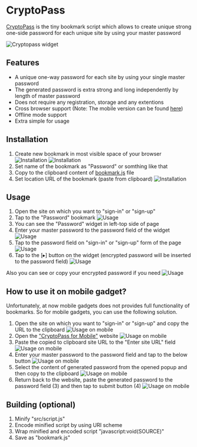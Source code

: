 CryptoPass
==========

[CryptoPass](https://w3core.github.io/ "CryptoPass mobile version") is the tiny
bookmark script which allows to create unique strong one-side password for each
unique site by using your master password

![Cryptopass widget](https://rawgit.com/w3core/cryptopass/master/src/site/img/controls.png "Cryptopass widget elements")

Features
--------
+ A unique one-way password for each site by using your single master password
+ The generated password is extra strong and long independently by length of
  master password
+ Does not require any registration, storage and any extentions
+ Cross browser support (Note: The mobile version can be found [here](https://w3core.github.io/ "CryptoPass mobile version"))
+ Offline mode support
+ Extra simple for usage

Installation
------------
1. Create new bookmark in most visible space of your browser 
   ![Installation](https://rawgit.com/w3core/cryptopass/master/src/site/img/install-step-0.png)
   ![Installation](https://rawgit.com/w3core/cryptopass/master/src/site/img/install-step-1.png)
2. Set name of the bookmark as "Password" or somthing like that
3. Copy to the clipboard content of [bookmark.js](https://github.com/w3core/cryptopass/blob/master/bookmark.js) file
4. Set location URL of the bookmark (paste from clipboard)
   ![Installation](https://rawgit.com/w3core/cryptopass/master/src/site/img/install-step-2.png)

Usage
-----
1. Open the site on which you want to "sign-in" or "sign-up"
2. Tap to the "Password" bookmark
   ![Usage](https://rawgit.com/w3core/cryptopass/master/src/site/img/usage-step-0.png)
3. You can see the "Password" widget in left-top side of page
4. Enter your master password to the password field of the widget
   ![Usage](https://rawgit.com/w3core/cryptopass/master/src/site/img/usage-step-1.png)
5. Tap to the password field on "sign-in" or "sign-up" form of the page
   ![Usage](https://rawgit.com/w3core/cryptopass/master/src/site/img/usage-step-2.png)
6. Tap to the [▸] button on the widget
   (encrypted password will be inserted to the password field)
   ![Usage](https://rawgit.com/w3core/cryptopass/master/src/site/img/usage-step-3.png)

Also you can see or copy your encrypted password if you need
![Usage](https://rawgit.com/w3core/cryptopass/master/src/site/img/usage-view-password.png)

How to use it on mobile gadget?
-------------------------------
Unfortunately, at now mobile gadgets does not provides full functionality of bookmarks. 
So for mobile gadgets, you can use the following solution.

1. Open the site on which you want to "sign-in" or "sign-up" and copy the URL to the clipboard
   ![Usage on mobile](https://rawgit.com/w3core/cryptopass/master/src/site/img/m/mobile-step-0.png)
2. Open the ["CryptoPass for Mobile"](https://w3core.github.io/ "CryptoPass mobile version") website
   ![Usage on mobile](https://rawgit.com/w3core/cryptopass/master/src/site/img/m/mobile-step-1.png)
3. Paste the copied to clipboard site URL to the "Enter site URL" field
   ![Usage on mobile](https://rawgit.com/w3core/cryptopass/master/src/site/img/m/mobile-step-2.png)
4. Enter your master password to the password field and tap to the below button
   ![Usage on mobile](https://rawgit.com/w3core/cryptopass/master/src/site/img/m/mobile-step-3.png)
5. Select the content of generated password from the opened popup and then copy to the clipboard
   ![Usage on mobile](https://rawgit.com/w3core/cryptopass/master/src/site/img/m/mobile-step-4.png)
6. Return back to the website, paste the generated password to the password 
   field (3) and then tap to submit button (4)
   ![Usage on mobile](https://rawgit.com/w3core/cryptopass/master/src/site/img/m/mobile-step-5.png)

Building (optional)
-------------------
1. Minify "src/script.js"
2. Encode minified script by using URI scheme
3. Wrap minified and encoded script "javascript:void(SOURCE)"
4. Save as "bookmark.js"